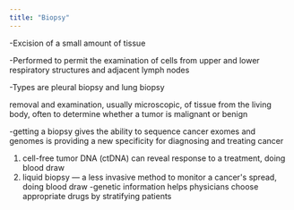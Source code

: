 ```yaml
---
title: "Biopsy"
---
```

-Excision of a small amount of tissue

-Performed to permit the examination of cells from upper and lower respiratory structures and adjacent lymph nodes

-Types are pleural biopsy and lung biopsy

removal and examination, usually microscopic, of tissue from the living body, often to determine whether a tumor is malignant or benign

-getting a biopsy gives the ability to sequence cancer exomes and genomes is providing a new specificity for diagnosing and treating cancer
1) cell-free tumor DNA (ctDNA) can reveal response to a treatment, doing blood draw
2) liquid biopsy &#8212; a less invasive method to monitor a cancer's spread, doing blood draw
-genetic information helps physicians choose appropriate drugs by stratifying patients

